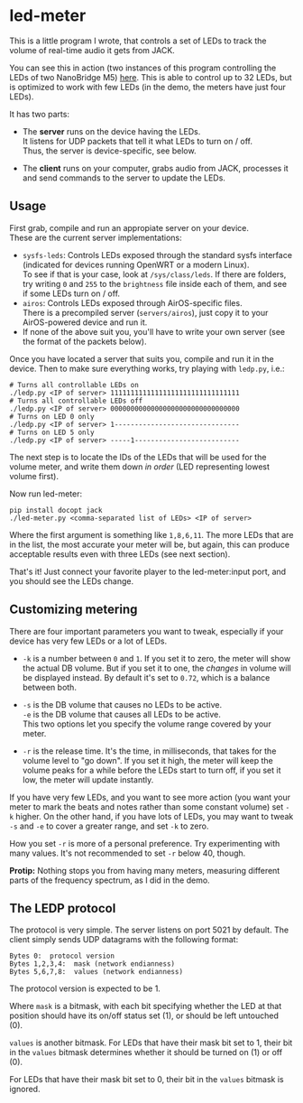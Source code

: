 # led-meter

This is a little program I wrote, that controls a set of LEDs
to track the volume of real-time audio it gets from JACK.

You can see this in action (two instances of this program controlling
the LEDs of two NanoBridge M5) [here][demo]. This is able to control
up to 32 LEDs, but is optimized to work with few LEDs (in the demo,
the meters have just four LEDs).

It has two parts:

 - The **server** runs on the device having the LEDs.  
   It listens for UDP packets that tell it what LEDs to turn on / off.  
   Thus, the server is device-specific, see below.

 - The **client** runs on your computer, grabs audio from JACK,
   processes it and send commands to the server to update the LEDs.

## Usage

First grab, compile and run an appropiate server on your device.  
These are the current server implementations:

 - `sysfs-leds`: Controls LEDs exposed through the standard sysfs interface
   (indicated for devices running OpenWRT or a modern Linux).  
   To see if that is your case, look at `/sys/class/leds`. If there are
   folders, try writing `0` and `255` to the `brightness` file inside each
   of them, and see if some LEDs turn on / off.
 - `airos`: Controls LEDs exposed through AirOS-specific files.  
   There is a precompiled server (`servers/airos`), just copy it to
   your AirOS-powered device and run it.
 - If none of the above suit you, you'll have to write your own server
   (see the format of the packets below).

Once you have located a server that suits you, compile and run it in the
device. Then to make sure everything works, try playing with `ledp.py`, i.e.:

    # Turns all controllable LEDs on
    ./ledp.py <IP of server> 11111111111111111111111111111111
    # Turns all controllable LEDs off
    ./ledp.py <IP of server> 00000000000000000000000000000000
    # Turns on LED 0 only
    ./ledp.py <IP of server> 1-------------------------------
    # Turns on LED 5 only
    ./ledp.py <IP of server> -----1--------------------------

The next step is to locate the IDs of the LEDs that will be used for the
volume meter, and write them down *in order* (LED representing lowest volume
first).

Now run led-meter:

    pip install docopt jack
    ./led-meter.py <comma-separated list of LEDs> <IP of server>

Where the first argument is something like `1,8,6,11`. The more LEDs that are
in the list, the most accurate your meter will be, but again, this can produce
acceptable results even with three LEDs (see next section).

That's it! Just connect your favorite player to the led-meter:input port,
and you should see the LEDs change.

## Customizing metering

There are four important parameters you want to tweak, especially if your
device has very few LEDs or a lot of LEDs.

 - `-k` is a number between `0` and `1`. If you set it to zero, the
   meter will show the actual DB volume. But if you set it to one,
   the *changes* in volume will be displayed instead. By default it's set
   to `0.72`, which is a balance between both.

 - `-s` is the DB volume that causes no LEDs to be active.  
   `-e` is the DB volume that causes all LEDs to be active.  
   This two options let you specify the volume range covered by your meter.

 - `-r` is the release time. It's the time, in milliseconds, that takes for
   the volume level to "go down". If you set it high, the meter will keep
   the volume peaks for a while before the LEDs start to turn off, if you
   set it low, the meter will update instantly.

If you have very few LEDs, and you want to see more action (you want your
meter to mark the beats and notes rather than some constant volume) set
`-k` higher. On the other hand, if you have lots of LEDs, you may want to
tweak `-s` and `-e` to cover a greater range, and set `-k` to zero.

How you set `-r` is more of a personal preference. Try experimenting with
many values. It's not recommended to set `-r` below 40, though.

**Protip:** Nothing stops you from having many meters, measuring different
parts of the frequency spectrum, as I did in the demo.

## The LEDP protocol

The protocol is very simple. The server listens on port 5021 by default.
The client simply sends UDP datagrams with the following format:

    Bytes 0:  protocol version
    Bytes 1,2,3,4:  mask (network endianness)
    Bytes 5,6,7,8:  values (network endianness)

The protocol version is expected to be 1.

Where `mask` is a bitmask, with each bit specifying whether the LED at that
position should have its on/off status set (1), or should be left untouched (0).

`values` is another bitmask. For LEDs that have their mask bit set to 1, their
bit in the `values` bitmask determines whether it should be turned on (1) or
off (0).

For LEDs that have their mask bit set to 0, their bit in the `values` bitmask
is ignored.



[demo]: https://twitter.com/mild_sunrise/status/628315996315611137
